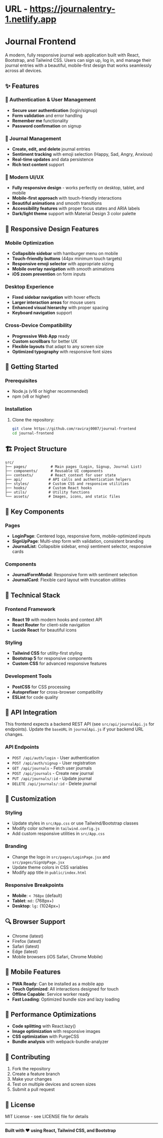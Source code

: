 # URL - https://journalentry-1.netlify.app

# Journal Frontend

A modern, fully responsive journal web application built with React, Bootstrap, and Tailwind CSS. Users can sign up, log in, and manage their journal entries with a beautiful, mobile-first design that works seamlessly across all devices.

## ✨ Features

### 🔐 Authentication & User Management
- **Secure user authentication** (login/signup)
- **Form validation** and error handling
- **Remember me** functionality
- **Password confirmation** on signup

### 📝 Journal Management
- **Create, edit, and delete** journal entries
- **Sentiment tracking** with emoji selection (Happy, Sad, Angry, Anxious)
- **Real-time updates** and data persistence
- **Rich text content** support

### 🎨 Modern UI/UX
- **Fully responsive design** - works perfectly on desktop, tablet, and mobile
- **Mobile-first approach** with touch-friendly interactions
- **Beautiful animations** and smooth transitions
- **Accessibility features** with proper focus states and ARIA labels
- **Dark/light theme** support with Material Design 3 color palette

## 📱 Responsive Design Features

### Mobile Optimization
- **Collapsible sidebar** with hamburger menu on mobile
- **Touch-friendly buttons** (44px minimum touch targets)
- **Responsive emoji selector** with appropriate sizing
- **Mobile overlay navigation** with smooth animations
- **iOS zoom prevention** on form inputs

### Desktop Experience
- **Fixed sidebar navigation** with hover effects
- **Larger interaction areas** for mouse users
- **Enhanced visual hierarchy** with proper spacing
- **Keyboard navigation** support

### Cross-Device Compatibility
- **Progressive Web App** ready
- **Custom scrollbars** for better UX
- **Flexible layouts** that adapt to any screen size
- **Optimized typography** with responsive font sizes

## 🚀 Getting Started

### Prerequisites
- Node.js (v16 or higher recommended)
- npm (v8 or higher)

### Installation
1. Clone the repository:
   ```bash
   git clone https://github.com/raviraj0007/journal-frontend
   cd journal-frontend
   ```


## 🏗️ Project Structure
```
src/
├── pages/           # Main pages (Login, Signup, Journal List)
├── components/      # Reusable UI components
├── contexts/        # React context for user state
├── api/            # API calls and authentication helpers
├── styles/         # Custom CSS and responsive utilities
├── hooks/          # Custom React hooks
├── utils/          # Utility functions
└── assets/         # Images, icons, and static files
```

## 🎯 Key Components

### Pages
- **LoginPage**: Centered logo, responsive form, mobile-optimized inputs
- **SignUpPage**: Multi-step form with validation, consistent branding
- **JournalList**: Collapsible sidebar, emoji sentiment selector, responsive cards

### Components
- **JournalFormModal**: Responsive form with sentiment selection
- **JournalCard**: Flexible card layout with truncation utilities

## 🔧 Technical Stack

### Frontend Framework
- **React 19** with modern hooks and context API
- **React Router** for client-side navigation
- **Lucide React** for beautiful icons

### Styling
- **Tailwind CSS** for utility-first styling
- **Bootstrap 5** for responsive components
- **Custom CSS** for advanced responsive features

### Development Tools
- **PostCSS** for CSS processing
- **Autoprefixer** for cross-browser compatibility
- **ESLint** for code quality

## 📡 API Integration
This frontend expects a backend REST API (see `src/api/journalApi.js` for endpoints). Update the `baseURL` in `journalApi.js` if your backend URL changes.

### API Endpoints
- `POST /api/auth/login` - User authentication
- `POST /api/auth/signup` - User registration
- `GET /api/journals` - Fetch user journals
- `POST /api/journals` - Create new journal
- `PUT /api/journals/:id` - Update journal
- `DELETE /api/journals/:id` - Delete journal

## 🎨 Customization

### Styling
- Update styles in `src/App.css` or use Tailwind/Bootstrap classes
- Modify color scheme in `tailwind.config.js`
- Add custom responsive utilities in `src/App.css`

### Branding
- Change the logo in `src/pages/LoginPage.jsx` and `src/pages/SignUpPage.jsx`
- Update theme colors in CSS variables
- Modify app title in `public/index.html`

### Responsive Breakpoints
- **Mobile**: `< 768px` (default)
- **Tablet**: `md:` (768px+)
- **Desktop**: `lg:` (1024px+)

## 🔍 Browser Support
- Chrome (latest)
- Firefox (latest)
- Safari (latest)
- Edge (latest)
- Mobile browsers (iOS Safari, Chrome Mobile)

## 📱 Mobile Features
- **PWA Ready**: Can be installed as a mobile app
- **Touch Optimized**: All interactions designed for touch
- **Offline Capable**: Service worker ready
- **Fast Loading**: Optimized bundle size and lazy loading

## 🚀 Performance Optimizations
- **Code splitting** with React.lazy()
- **Image optimization** with responsive images
- **CSS optimization** with PurgeCSS
- **Bundle analysis** with webpack-bundle-analyzer

## 🤝 Contributing
1. Fork the repository
2. Create a feature branch
3. Make your changes
4. Test on multiple devices and screen sizes
5. Submit a pull request

## 📄 License
MIT License - see LICENSE file for details

---

**Built with ❤️ using React, Tailwind CSS, and Bootstrap**
